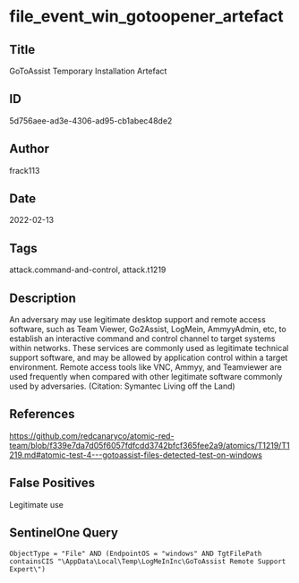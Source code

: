# file_event_win_gotoopener_artefact

## Title
GoToAssist Temporary Installation Artefact

## ID
5d756aee-ad3e-4306-ad95-cb1abec48de2

## Author
frack113

## Date
2022-02-13

## Tags
attack.command-and-control, attack.t1219

## Description
An adversary may use legitimate desktop support and remote access software, such as Team Viewer, Go2Assist, LogMein, AmmyyAdmin, etc, to establish an interactive command and control channel to target systems within networks.
These services are commonly used as legitimate technical support software, and may be allowed by application control within a target environment.
Remote access tools like VNC, Ammyy, and Teamviewer are used frequently when compared with other legitimate software commonly used by adversaries. (Citation: Symantec Living off the Land)


## References
https://github.com/redcanaryco/atomic-red-team/blob/f339e7da7d05f6057fdfcdd3742bfcf365fee2a9/atomics/T1219/T1219.md#atomic-test-4---gotoassist-files-detected-test-on-windows

## False Positives
Legitimate use

## SentinelOne Query
```
ObjectType = "File" AND (EndpointOS = "windows" AND TgtFilePath containsCIS "\AppData\Local\Temp\LogMeInInc\GoToAssist Remote Support Expert\")

```